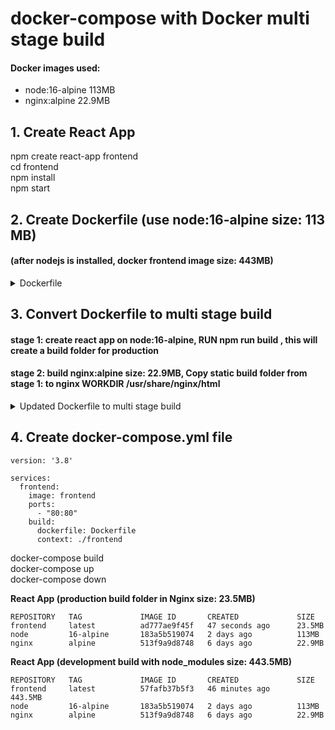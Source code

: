 # docker-compose with Docker multi stage build 
#### Docker images used:  
- node:16-alpine 113MB  
- nginx:alpine 22.9MB  

## 1. Create React App
npm create react-app frontend  
cd frontend  
npm install  
npm start

## 2. Create Dockerfile (use node:16-alpine size: 113 MB)  
#### (after nodejs is installed, docker frontend image size: 443MB)
<details>
  <summary>Dockerfile</summary>
  
```
FROM node:16-alpine

# Set working directory
WORKDIR /app

# Add `/app/node_modules/.bin` to $PATH
ENV PATH /app/node_modules/.bin:$PATH

# Install app dependencies
# Copies package.json and package-lock.json to Docker environment
COPY package*.json ./

# Install all node packages
RUN npm Install

# Copy everything over to Docker environment
COPY . ./
EXPOSE 3000

# start app
CMD ["npm", "start"] 
```
</details>

## 3. Convert Dockerfile to multi stage build
#### stage 1: create react app on node:16-alpine, RUN npm run build , this will create a build folder for production
#### stage 2: build nginx:alpine size: 22.9MB, Copy static build folder from stage 1: to nginx WORKDIR /usr/share/nginx/html
<details>
  <summary>Updated Dockerfile to multi stage build</summary>
  
```
FROM node:16-alpine as builder

# Set working directory
WORKDIR /app

# Add `/app/node_modules/.bin` to $PATH
ENV PATH /app/node_modules/.bin:$PATH

# Install app dependencies
# Copies package.json and package-lock.json to Docker environment
COPY package*.json ./

# Install all node packages
RUN npm install

# Copy everything over to Docker environment
COPY . ./
RUN npm run build

# Stage 2 
################################
# pull nginx:alpine 9.82MB
FROM nginx:alpine

# Copy React to container directory
# Set working directory to nginx resource directory
WORKDIR /usr/share/nginx/html

# Remove default nginx static resource
RUN rm -rf ./*

# Copy static build directory from builder stage
COPY --from=builder /app/build .

# Make port 80 availabe to world outside this container
EXPOSE 80

# Run Nginx with global directives and deamon off
ENTRYPOINT ["nginx", "-g", "daemon off;"]
```
</details>

## 4. Create docker-compose.yml file
```
version: '3.8'

services:
  frontend:
    image: frontend
    ports:
      - "80:80"
    build:
      dockerfile: Dockerfile
      context: ./frontend
```
docker-compose build  
docker-compose up  
docker-compose down  

<b>React App (production build folder in Nginx size: 23.5MB)</b>
```
REPOSITORY   TAG             IMAGE ID       CREATED             SIZE
frontend     latest          ad777ae9f45f   47 seconds ago      23.5MB
node         16-alpine       183a5b519074   2 days ago          113MB
nginx        alpine          513f9a9d8748   6 days ago          22.9MB
```
<b>React App (development build with node_modules size: 443.5MB)</b>
```
REPOSITORY   TAG             IMAGE ID       CREATED             SIZE
frontend     latest          57fafb37b5f3   46 minutes ago      443.5MB
node         16-alpine       183a5b519074   2 days ago          113MB
nginx        alpine          513f9a9d8748   6 days ago          22.9MB

```
 
